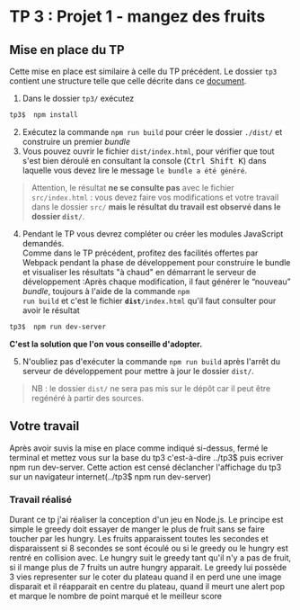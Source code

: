 # TP 3 : Projet 1 - mangez des fruits

## Mise en place du TP

  Cette mise en place est similaire à celle du TP précédent. Le dossier `tp3` contient une structure telle que celle décrite dans ce [document](https://intranet.fil.univ-lille.fr/2020/04/09/nodejs-et-npm/).  
  1. Dans le dossier `tp3/` exécutez
```bash  	  
tp3$  npm install
```  
  2. Exécutez la commande `npm run build` pour créer le dossier `./dist/` et construire un premier *bundle*
  3. Vous pouvez ouvrir le fichier `dist/index.html`, pour vérifier que tout s'est bien déroulé en consultant la console (<kbd>Ctrl Shift K</kbd>) dans laquelle vous devez lire le message `le bundle a été généré`.  

  >  Attention, le résultat <strong>ne se consulte pas</strong> avec le fichier `src/index.html` : vous devez faire vos modifications et votre travail dans le dossier `src/` **mais le résultat du travail est observé dans le dossier `dist/`**.

  4.	Pendant le TP vous devrez compléter ou créer les modules JavaScript demandés.  
    Comme dans le TP précédent, profitez des facilités offertes par Webpack pendant la phase de développement pour construire le bundle et visualiser les résultats "à chaud" en démarrant le serveur de développement :Après chaque modification, il faut générer le <q>nouveau</q> <i>bundle</i>, toujours à l'aide de la commande <code>npm run build</code> et c'est le fichier **`dist`**`/index.html` qu'il faut consulter pour avoir le résultat

```bash
tp3$  npm run dev-server
```

  **C'est la solution que l'on vous conseille d'adopter.**

  5. N'oubliez pas d'exécuter la commande <code>npm run build</code> après l'arrêt du serveur de développement pour mettre à jour le dossier `dist/`.

> NB : le dossier `dist/` ne sera pas mis sur le dépôt car il peut être regénéré à partir des sources.

## Votre travail

Après avoir suvis la mise en place comme indiqué si-dessus, fermé le terminal et mettez vous sur la base du tp3
c'est-à-dire ../tp3$ puis ecriver npm run dev-server. Cette action est censé déclancher l'affichage du tp3 sur un navigateur internet(../tp3$ npm run dev-server)

### Travail réalisé
Durant ce tp j'ai réaliser la conception d'un jeu en Node.js. Le principe est simple le greedy doit essayer de manger le plus de fruit sans se faire toucher par les hungry. Les fruits apparaissent toutes les secondes et disparaissent si 8 secondes se sont écoulé ou si le greedy ou le hungry est rentré en collision avec. Le hungry suit le greedy tant qu'il n'y a pas de fruit, si il mange plus de 7 fruits un autre hungry apparait. Le greedy lui possède 3 vies representer sur le coter du plateau quand il en perd une une image disparait et il réapparait en centre du plateau, quand il meurt une alert pop et marque le nombre de point marqué et le meilleur score  